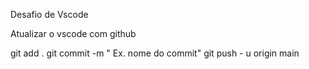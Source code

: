 Desafio de Vscode

Atualizar o vscode com github

git add .
git commit -m " Ex. nome do commit"
git push - u origin main
